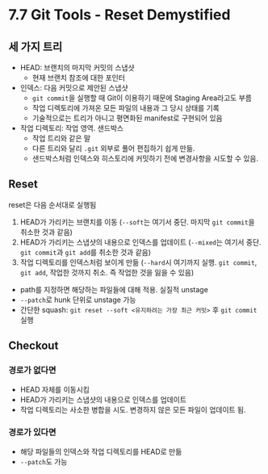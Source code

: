 # 7.7 Git Tools - Reset Demystified

## 세 가지 트리

- HEAD: 브랜치의 마지막 커밋의 스냅샷
  - 현재 브랜치 참조에 대한 포인터
- 인덱스: 다음 커밋으로 제안된 스냅샷
  - `git commit`을 실행할 때 Git이 이용하기 때문에 Staging Area라고도 부름
  - 작업 디렉토리에 가져온 모든 파일의 내용과 그 당시 상태를 기록
  - 기술적으로는 트리가 아니고 평면화된 manifest로 구현되어 있음
- 작업 디렉토리: 작업 영역. 샌드박스
  - 작업 트리와 같은 말
  - 다른 트리와 달리 `.git` 외부로 풀어 편집하기 쉽게 만듦.
  - 샌드박스처럼 인덱스와 히스토리에 커밋하기 전에 변경사항을 시도할 수 있음.

## Reset

reset은 다음 순서대로 실행됨

1. HEAD가 가리키는 브랜치를 이동 (`--soft`는 여기서 중단. 마지막 `git commit`을 취소한 것과 같음)
2. HEAD가 가리키는 스냅샷의 내용으로 인덱스를 업데이트 (`--mixed`는 여기서 중단. `git commit`과 `git add`를 취소한 것과 같음)
3. 작업 디렉토리를 인덱스처럼 보이게 만듦 (`--hard`시 여기까지 실행. `git commit`, `git add`, 작업한 것까지 취소. 즉 작업한 것을 잃을 수 있음)

- path를 지정하면 해당하는 파일들에 대해 적용. 실질적 unstage
- `--patch`로 hunk 단위로 unstage 가능
- 간단한 squash: `git reset --soft <유지하려는 가장 최근 커밋>` 후 `git commit` 실행

## Checkout

### 경로가 없다면

- HEAD 자체를 이동시킴
- HEAD가 가리키는 스냅샷의 내용으로 인덱스를 업데이트
- 작업 디렉토리는 사소한 병합을 시도. 변경하지 않은 모든 파일이 업데이트 됨.

### 경로가 있다면

- 해당 파일들의 인덱스와 작업 디렉토리를 HEAD로 만듦
- `--patch`도 가능

